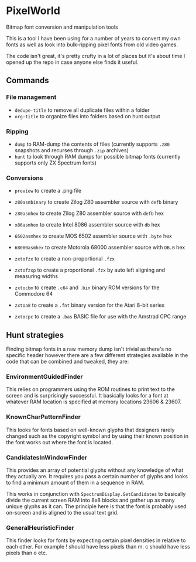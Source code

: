 # PixelWorld

Bitmap font conversion and manipulation tools

This is a tool I have been using for a number of years to convert my own fonts as well as look into bulk-ripping pixel fonts from old video games.

The code isn't great, it's pretty crufty in a lot of places but it's about time I opened up the repo in case anyone else finds it useful.

## Commands

### File management

- `dedupe-title` to remove all duplicate files within a folder
- `org-title` to organize files into folders based on hunt output

### Ripping

- `dump` to RAM-dump the contents of files (currently supports `.z80` snapshots and recurses through `.zip` archives)
- `hunt` to look through RAM dumps for possible bitmap fonts (currently supports only ZX Spectrum fonts)

### Conversions

- `preview` to create a .png file

- `z80asmbinary` to create Zilog Z80 assembler source with `defb` binary
- `z80asmhex` to create Zilog Z80 assembler source with `defb` hex
- `x86asmhex` to create Intel 8086 assembler source with `db` hex
- `6502asmhex` to create MOS 6502 assembler source with `.byte` hex
- `68000asmhex` to create Motorola 68000 assembler source with `DB.B` hex

- `zxtofzx` to create a non-proportional `.fzx`
- `zxtofzxp` to create a proportional `.fzx` by auto left aligning and measuring widths
- `zxtocbm` to create `.c64` and `.bin` binary ROM versions for the Commodore 64
- `zxtoa8` to create a `.fnt` binary version for the Atari 8-bit series
- `zxtocpc` to create a `.bas` BASIC file for use with the Amstrad CPC range

## Hunt strategies

Finding bitmap fonts in a raw memory dump isn't trivial as there's no specific header however there are a few different strategies available in the code that can be combined and tweaked, they are:

### EnvironmentGuidedFinder

This relies on programmers using the ROM routines to print text to the screen and is surprisingly successful. It basically looks for a font at whatever RAM location is specified at memory locations 23606 & 23607.

### KnownCharPatternFinder

This looks for fonts based on well-known glyphs that designers rarely changed such as the copyright symbol and by using their known position in the font works out where the font is located.

### CandidatesInWindowFinder

This provides an array of potential glyphs without any knowledge of what they actually are. It requires you pass a certain number of glyphs and looks to find a minimum amount of them in a sequence in RAM.

This works in conjunction with `SpectrumDisplay.GetCandidates` to basically divide the current screen RAM into 8x8 blocks and gather up as many unique glyphs as it can. The principle here is that the font is probably used on-screen and is aligned to the usual text grid.

### GeneralHeuristicFinder

This finder looks for fonts by expecting certain pixel densities in relative to each other. For example ! should have less pixels than m. c should have less pixels than o etc.
